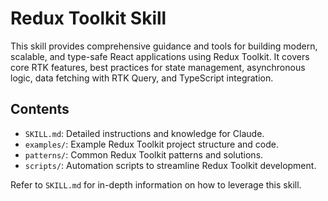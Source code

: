 # Redux Toolkit Skill

This skill provides comprehensive guidance and tools for building modern, scalable, and type-safe React applications using Redux Toolkit. It covers core RTK features, best practices for state management, asynchronous logic, data fetching with RTK Query, and TypeScript integration.

## Contents

*   `SKILL.md`: Detailed instructions and knowledge for Claude.
*   `examples/`: Example Redux Toolkit project structure and code.
*   `patterns/`: Common Redux Toolkit patterns and solutions.
*   `scripts/`: Automation scripts to streamline Redux Toolkit development.

Refer to `SKILL.md` for in-depth information on how to leverage this skill.